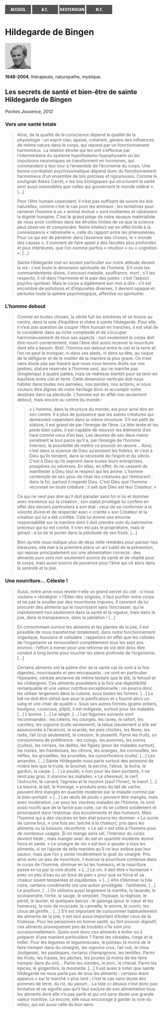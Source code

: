 [<img src="/images/accueil.png">](/)
[<img src="/images/ancientestament.png">](/pages/ancientestament.html)
[<img src="/images/deuterocanoniques.png">](/pages/deuterocanoniques.html)
[<img src="/images/nouveautestament.png">](/pages/nouveautestament.html)

# Hildegarde de Bingen

[<img src="/images/danielmaurin.png">](https://www.babelio.com/auteur/Daniel-Maurin/49581)

**1948-2004**, thérapeute, naturopathe, mystique.


## Les secrets de santé et bien-être de sainte Hildegarde de Bingen <a name="danielmaurin-secretssante"></a>
*Poches Jouvence, 2012*

### Vers une santé totale
>Ainsi, de la qualité de la conscience dépend la qualité de la physiologie : un esprit clair, apaisé, cohérent, génère des influences de même nature dans le corps, qui répond par un fonctionnement harmonieux. La relation étroite qui les unit s’effectue par l’intermédiaire du système hypothalamo-hypophysaire où les impulsions neuroniques se transforment en hormones, qui commandent à leur tour à l’ensemble de l’économie du corps. Une bonne corrélation psychosomatique dépend donc du fonctionnement harmonieux d’un ensemble de lois précises et rigoureuses. Comme le soulignait Alexis Carrel, « les lois biologiques qui structurent la santé sont aussi inexorables que celles qui gouvernent le monde sidéral ». […]
>
>Pour l’être humain cependant, il n’est pas suffisant de suivre les lois naturelles, comme c’est le cas pour les animaux ; les tentatives pour ramener l’homme à un « animal évolué » sont mutilantes et rabaissent la dignité humaine. C’est le grand piège de notre époque matérialiste de nous avoir confinés dans les étroites limites de ce que la science peut observer et comprendre. Notre intellect est en effet limité à la connaissance « rationnelle », celle du rapport entre les phénomènes. Pour ce qui est de pénétrer dans l’essence des choses, le « monde des causes », il convient de faire appel à des facultés plus profondes et plus intérieures, que l’on nomme parfois « intuition » ou « cognition ». […]
>
>Sainte Hildegarde met un accent particulier sur notre attitude devant la vie : c’est toute la dimension spirituelle de l’homme. S’il viole les commandements divins, il encourt maladie, souffrance, mort ; s’il les respecte, il vit dans l’harmonie et la paix des justes : c’est l’aspect psycho-spirituel. Mais le corps a également son mot à dire : s’il est encombré de pollutions et d’impuretés diverses, il devient opaque et perturbe toute la sphère psychologique, affective ou spirituelle.

### L’homme debout
>Comme en toutes choses, la vérité fuit les extrêmes et se trouve au centre, dans la voie d’équilibre si chère à sainte Hildegarde. Pour elle, il n’est pas question de couper l’être humain en tranches, il est vital de le considérer dans sa riche complexité et de s’occuper harmonieusement de tous ses aspects : non seulement le corps doit être nourri correctement, mais l’âme doit aussi recevoir la nourriture dont elle a besoin. Bref, l’homme est debout entre le ciel et la terre et l’on ne peut le tronquer, ni dans ses pieds, ni dans sa tête, au risque de le défigurer et de le mutiler de la manière la plus grave. Ce n’est sans doute pas par hasard que nous nous tenons droits sur nos jambes, stature réservée à l’homme seul, qui ne marche pas (longtemps) à quatre pattes, mais se redresse bientôt pour se tenir en équilibre entre ciel et terre. Cette dimension verticale doit nous habiter dans toutes nos pensées, nos paroles, nos actions, si nous voulons être dignes de notre héritage divin et accomplir notre destinée dans sa plénitude. L’homme est en effet non seulement debout, mais encore au centre du monde :
>>« L’homme, dans la structure du monde, est pour ainsi dire en son centre. Il a plus de puissance que les autres créatures qui demeurent cependant dans la même structure. S’il est petit de stature, il est grand de par l’énergie de l’âme. La tête levée et les pieds bien calés, il est capable de mouvoir les éléments d’en haut comme ceux d’en bas. Les œuvres de ses deux mains pénètrent le tout parce qu’il a, par l’énergie de l’homme intérieur, la possibilité de mettre ce pouvoir en œuvre… Ainsi, c’est dans la science de Dieu qu’existent les fidèles, et c’est à Dieu qu’ils tendent, dans la nécessité de l’esprit et du siècle. C’est à Dieu qu’ils aspirent dans toutes leurs entreprises, prospères ou adverses. En elles, en effet, ils ne cessent de manifester à Dieu tout le respect qui les anime. L’homme contemple de ses yeux de chair les créatures qui l’entourent : dans la foi, partout il regarde Dieu. C’est Dieu que l’homme reconnait en toute créature : il sait que Dieu est leur Créateur. »
>
>Ce qui ne veut pas dire qu’il doit parader sans foi ni loi et dominer avec insolence sur la création ; son statut privilégié lui confère en effet des devoirs particuliers à son état : ceux de se conformer à la volonté divine et de respecter avec « crainte » son Créateur et la création qui lui a été confiée. Cela lui donne une énorme responsabilité sur la manière dont il doit prendre soin du patrimoine précieux qui lui est confié. Il n’en est pas le propriétaire, mais le gérant : à lui de le porter dans la plénitude de ses fruits. […]
>
>Bien qu’elle nous indique plus de deux mille remèdes pour panser nos blessures, elle met à la première place un art subtil de la prévention, qui repose principalement sur une alimentation correcte : des aliments purs sont non seulement source de santé et de vitalité pour le corps, mais aussi source de jouvence pour l’âme qui vit alors dans la sérénité et la joie.

### Une nourriture… Céleste !
>Aussi, notre amie nous révèle-t-elle un grand secret du ciel : si nous voulons « réintégrer » l’Eden des origines, il faut purifier notre corps et ne pas le souiller par des nourritures impures. Il convient de lui procurer des aliments qui le nourrissent sans l’encrasser, qui le maintiennent non seulement dans la santé et la vigueur, mais dans la joie, dans la transparence, dans la jubilation ! […]
>
>En consommant surtout les aliments et les plantes de la joie, il est possible de nous transformer totalement, dans notre fonctionnement organique, tissulaire et cellulaire ; rappelons en effet que les cellules de l’organisme se renouvellent complètement tous les sept ans environ : l’effort à mener pour une réforme de vie doit donc être conduit à long terme pour toucher les plans profonds de l’organisme. […]
>
>Certains aliments ont la palme d’or de la santé car ils sont à la fois digestes, nourrissants et peu encrassants : ce sont en particulier l’épeautre, céréale ancienne de même texture que le blé, le fenouil et les châtaignes. Ces aliments possèdent à la fois une digestibilité remarquable et une valeur nutritive exceptionnelle ; on pourra donc les utiliser largement dans la cuisine, sous toutes les formes. […] Le blé ne doit être utilisé que pour la panification et « fournit alors un sang et une chair de qualité ». Sous ses autres formes (grains entiers, boulgour, couscous, pilpil), il est indigeste, surtout pour les malades. […] L’avoine. […] Le seigle. […] Les légumes suivants sont recommandés : les céleris, les courges, les raves, le raifort, les carottes, les oignons (cuits seulement), la laitue (seulement si elle est assaisonnée à l’avance), la scarole, les pois chiches, les fèves, les radis, l’ail (crut seulement), le cresson, le pissenlit. Parmi les fruits, on consommera de préférence : les coings, les pommes, les poires (cuites), les cerises, les dattes, les figues (pour les malades surtout), les mûres, les framboises, les citrons, les oranges, les cornouilles, les nèfles, les groseilles, les prunelles, les cynorrhodons (cuits). […] Les amandes. […] Sainte Hildegarde nous parle surtout des poissons de rivière tels que la truite, le brochet, la perche, l’alose, la loche, le gardon, la carpe. […] Le poulet, « bon pour les bien-portants, il ne rend pas gras. Il réanime les malades. » Le chevreuil, le cerf, l’autruche, le canard, l’agneau et le mouton (sauf l’hiver), le bœuf. […] Le beurre, le lait, le fromage, « produits avec du lait de vache, peuvent être mangés en quantité modérée par le malade comme par le bien-portant. » […] Les œufs de poule « peuvent être mangés, mais avec modération, car pour les viscères malades de l’homme, ils sont aussi nocifs que de la farine pas cuite, car ils se collent solidement et provoquent dans l’estomac des écoulements et des humeurs. Mais l’homme qui a des viscères en bon état pourra les dominer. » Le sucre de canne brut, « une fois sec (séché à la chaleur), pris dans les aliments ou la boisson, réconforte. » Le sel « est utile à l’homme pour de nombreux usages. Si on mange sans sel, l’intérieur du corps devient tiède ; mais manger avec du sel en quantité modérée donne force et santé. » Le vinaigre de vin « est bon à ajouter à tous les aliments, si on l’ajoute de telle manière qu’il ne leur enlève pas leur saveur, mais que l’on y sente modérément le goût du vinaigre. Pris ainsi avec un peu de nourriture, il évacue la pourriture contenue dans le corps de l’homme, diminue en lui les humeurs, et la nourriture passe en lui par la voie droite. » […] Le vin. Il doit être « humanisé » avec un peu d’eau ou un bout de pain « pour que sa force et sa chaleur soient tempérées et équilibrées. » […] Afin d’éliminer la bile noire, certains condiments ont une action privilégiée : l’anthémis. […] Le psyllium. […] On utilisera aussi largement la menthe, la lavande, le scolopendre, l’ortie, la sauge, le serpolet, l’hysope, la réglisse, le persil, le laurier, et quelques épices : le galanga (pour le cœur et les humeurs), la noix de muscade, la cannelle, le poivre, le cumin, les clous de girofle… […] S’il est important de consommer habituellement les aliments de la joie, il est tout aussi important d’éviter ceux de la tristesse. Pour les personnes en bonne santé, au fort pouvoir digestif, ces aliments provoqueront peu de troubles s’ils sont pris occasionnellement. Quels sont donc ces aliments à éviter ou à préparer d’une manière particulière ? Parmi les céréales, l’orge et le millet. Pour les légumes et légumineuses, le poireau (à moins de le faire tremper dans du vinaigre), les oignons crus, l’ail cuit, le chou (indigeste), les pastèques, certains champignons, les lentilles. Parmi les fruits, les fraises, les pêches, les prunes (à moins de les faire tremper dans du vin)… Parmi les viandes, le porc, le cheval. Parmi les épices, le gingembre, la moutarde. […] Il est aussi à noter que sainte Hildegarde ne nous parle pas de tous les aliments : certains étant apparus « sur le marché » plus tard ; c’est le cas sans doute des pommes de terre, du riz, du yaourt… La liste ci-dessus n’est donc pas limitative et ne signifie pas qu’il faut exclure de son alimentation tous les aliments dont elle n’a pas parlé et qui ont sans doute une grande valeur nutritive. Là encore, elle nous encourage à garder la voie du milieu, qui est aussi celle du bon sens.